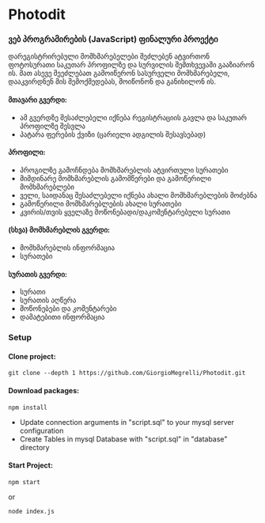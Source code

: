 # Photodit

### ვებ პროგრამირების (JavaScript) ფინალური პროექტი

დარეგისტრირებული მომხმარებელები შეძლებენ ატვირთონ ფოტოსურათი საკუთარ პროფილზე და სურვილის შემთხვევაში გააზიარონ ის.
მათ ასევე შეეძლებათ გამოიწერონ სასურველი მომხმარებელი, დააკვირდნენ მის შემოქმედებას, მოიწონონ და განიხილონ ის.


#### მთავარი გვერდი:
- ამ გვერდზე შესაძლებელი იქნება რეგისტრაციის გავლა და საკუთარ პროფილზე შესვლა
- პატარა ფერების ქვიზი (ცარიელი ადგილის შესავსებად)

#### პროფილი:
- პროგილზე გამოჩნდება მომხმარებლის ატვირთული სურათები
- მიმდინარე მომხმარებლის გამომწერები და გამოწერილი მომხმარებლები
- ველი, საიდანაც შესაძლებელი იქნება ახალი მომხმარებლების მოძებნა
- გამოწერილი მომხმარებლების ახალი სურათები
- კვირის/თვის ყველაზე მოწონებადი/დაკომენტარებული სურათი

#### (სხვა) მომხმარებლის გვერდი:
- მომხმარებლის ინფორმაცია
- სურათები

#### სურათის გვერდი:
- სურათი
- სურათის აღწერა
- მოწონებები და კომენტარები
- დამატებითი ინფორმაცია


### Setup
#### Clone project:
```
git clone --depth 1 https://github.com/GiorgioMegrelli/Photodit.git
```
#### Download packages:
```
npm install
```
- Update connection arguments in "script.sql" to your mysql server configuration
- Create Tables in mysql Database with "script.sql" in "database" directory
#### Start Project:
```
npm start
```
or
```
node index.js
```
